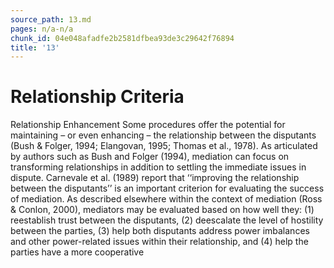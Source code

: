```yaml
---
source_path: 13.md
pages: n/a-n/a
chunk_id: 04e048afadfe2b2581dfbea93de3c29642f76894
title: '13'
---
```

# Relationship Criteria

Relationship Enhancement Some procedures offer the potential for maintaining – or even enhancing – the relationship between the disputants (Bush & Folger, 1994; Elangovan, 1995; Thomas et al., 1978). As articulated by authors such as Bush and Folger (1994), mediation can focus on transforming relationships in addition to settling the immediate issues in dispute. Carnevale et al. (1989) report that ‘‘improving the relationship between the disputants’’ is an important criterion for evaluating the success of mediation. As described elsewhere within the context of mediation (Ross & Conlon, 2000), mediators may be evaluated based on how well they: (1) reestablish trust between the disputants, (2) deescalate the level of hostility between the parties, (3) help both disputants address power imbalances and other power-related issues within their relationship, and (4) help the parties have a more cooperative
